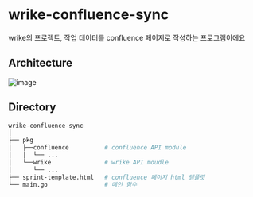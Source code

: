 # wrike-confluence-sync
wrike의 프로젝트, 작업 데이터를 confluence 페이지로 작성하는 프로그램이에요

## Architecture
![image](https://user-images.githubusercontent.com/101083786/166687843-9185da01-1523-40ee-8d7f-3ffb966bf2eb.png)

## Directory

```bash
wrike-confluence-sync
│
├── pkg
│   ├──confluence          # confluence API module
│   │  └── ...
│   └──wrike               # wrike API moudle
│      └── ...
├── sprint-template.html   # confluence 페이지 html 템플릿
└── main.go                # 메인 함수
```
